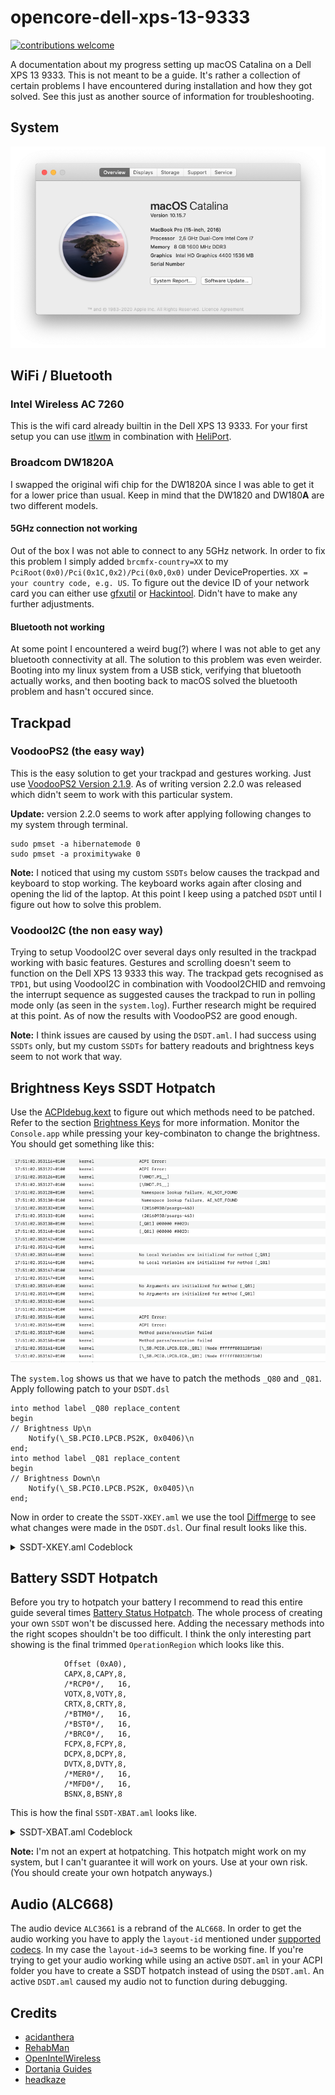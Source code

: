 # opencore-dell-xps-13-9333
[![contributions welcome](https://img.shields.io/badge/contributions-welcome-brightgreen.svg?style=flat)](https://github.com/dwyl/esta/issues)

A documentation about my progress setting up macOS Catalina on a Dell XPS 13 9333. This is not meant to be a guide. It's rather a collection of certain problems I have encountered during installation and how they got solved. See this just as another source of information for troubleshooting.

## System
![system](resources/catalina.png)

## WiFi / Bluetooth

### Intel Wireless AC 7260
This is the wifi card already builtin in the Dell XPS 13 9333. For your first setup you can use [itlwm](https://openintelwireless.github.io/itlwm/) in combination with [HeliPort](https://openintelwireless.github.io/HeliPort/).
### Broadcom DW1820A
I swapped the original wifi chip for the DW1820A since I was able to get it for a lower price than usual. Keep in mind that the DW1820 and DW180**A** are two different models.

#### 5GHz connection not working
Out of the box I was not able to connect to any 5GHz network. In order to fix this problem I simply added ```brcmfx-country=XX``` to my ```PciRoot(0x0)/Pci(0x1C,0x2)/Pci(0x0,0x0)``` under DeviceProperties. ```XX = your country code, e.g. US```. To figure out the device ID of your network card you can either use [gfxutil](https://github.com/acidanthera/gfxutil/releases) or [Hackintool](https://github.com/headkaze/Hackintool). Didn't have to make any further adjustments.

#### Bluetooth not working
At some point I encountered a weird bug(?) where I was not able to get any bluetooth connectivity at all. The solution to this problem was even weirder. Booting into my linux system from a USB stick, verifying that bluetooth actually works, and then booting back to macOS solved the bluetooth problem and hasn't occured since. 

## Trackpad
### VoodooPS2 (the easy way)
This is the easy solution to get your trackpad and gestures working. Just use [VoodooPS2 Version 2.1.9](https://github.com/acidanthera/VoodooPS2/releases/tag/2.1.9). As of writing version 2.2.0 was released which didn't seem to work with this particular system.

**Update:** version 2.2.0 seems to work after applying following changes to my system through terminal.
```
sudo pmset -a hibernatemode 0
sudo pmset -a proximitywake 0
```

**Note:** I noticed that using my custom ```SSDTs``` below causes the trackpad and keyboard to stop working. The keyboard works again after closing and opening the lid of the laptop. At this point I keep using a patched ```DSDT``` until I figure out how to solve this problem.

### VoodooI2C (the non easy way)
Trying to setup VoodooI2C over several days only resulted in the trackpad working with basic features. Gestures and scrolling doesn't seem to function on the Dell XPS 13 9333 this way. The trackpad gets recognised as ```TPD1```, but using VoodooI2C in combination with VoodooI2CHID and remvoing the interrupt sequence as suggested causes the trackpad to run in polling mode only (as seen in the ```system.log```).
Further research might be required at this point. As of now the results with VoodooPS2 are good enough.

**Note:** I think issues are caused by using the ```DSDT.aml```. I had success using ```SSDTs``` only, but my custom ```SSDTs``` for battery readouts and brightness keys seem to not work that way.

## Brightness Keys SSDT Hotpatch
Use the [ACPIdebug.kext](https://github.com/RehabMan/OS-X-ACPI-Debug) to figure out which methods need to be patched. Refer to the section [Brightness Keys](https://www.tonymacx86.com/threads/guide-patching-dsdt-ssdt-for-laptop-backlight-control.152659/) for more information. Monitor the ```Console.app``` while pressing your key-combinaton to change the brightness. You should get something like this:

![system-log](resources/system-log.png)

The ```system.log``` shows us that we have to patch the methods ```_Q80``` and ```_Q81```. Apply following patch to your ```DSDT.dsl```

```
into method label _Q80 replace_content
begin
// Brightness Up\n
    Notify(\_SB.PCI0.LPCB.PS2K, 0x0406)\n
end;
into method label _Q81 replace_content
begin
// Brightness Down\n
    Notify(\_SB.PCI0.LPCB.PS2K, 0x0405)\n
end;
```
Now in order to create the ```SSDT-XKEY.aml``` we use the tool [Diffmerge](https://sourcegear.com/diffmerge/) to see what changes were made in the ```DSDT.dsl```.
Our final result looks like this.

<details>
  <summary>SSDT-XKEY.aml Codeblock</summary>
  
  
  
  ```
  DefinitionBlock ("", "SSDT", 2, "hack", "XKEY", 0x00000000)
{
    External (_SB_.PCI0.LPCB.EC0, DeviceObj)    // (from opcode)
    External (_SB_.PCI0.LPCB.PS2K, DeviceObj)    // (from opcode)

    Scope (_SB.PCI0.LPCB.EC0)
    {
        Method (_Q80, 0, NotSerialized)  // _Qxx: EC Query
        {
            Notify (\_SB.PCI0.LPCB.PS2K, 0x0406)
        }
        
        Method (_Q81, 0, NotSerialized)  // _Qxx: EC Query
        {
            Notify (\_SB.PCI0.LPCB.PS2K, 0x0405)
        }  
    }
}
  ```
  
</details>



## Battery SSDT Hotpatch
Before you try to hotpatch your battery I recommend to read this entire guide several times [Battery Status Hotpatch](https://www.tonymacx86.com/threads/guide-using-clover-to-hotpatch-acpi.200137/). The whole process of creating your own ```SSDT``` won't be discussed here. Adding the necessary methods into the right scopes shouldn't be too difficult. I think the only interesting part showing is the final trimmed  ```OperationRegion``` which looks like this. 

```
            Offset (0xA0), 
            CAPX,8,CAPY,8, 
            /*RCP0*/,   16, 
            VOTX,8,VOTY,8, 
            CRTX,8,CRTY,8, 
            /*BTM0*/,   16, 
            /*BST0*/,   16, 
            /*BRC0*/,   16, 
            FCPX,8,FCPY,8, 
            DCPX,8,DCPY,8, 
            DVTX,8,DVTY,8, 
            /*MER0*/,   16, 
            /*MFD0*/,   16, 
            BSNX,8,BSNY,8
```

This is how the final ```SSDT-XBAT.aml``` looks like.
<details>
  <summary>SSDT-XBAT.aml Codeblock</summary>
  
  
  
  ```
  DefinitionBlock ("", "SSDT", 2, "hack", "XBATT", 0x00000000)
{
 
    External (_SB.BAT0, DeviceObj)  
    External (_SB.PCI0.LPCB.EC0, DeviceObj)
    External (_SB.PCI0.LPCB.EC0.DCPX, DeviceObj)
    External (_SB.PCI0.LPCB.EC0.DCPY, DeviceObj)
    External (_SB.PCI0.LPCB.EC0.FCPX, DeviceObj)
    External (_SB.PCI0.LPCB.EC0.FCPY, DeviceObj)
    External (_SB.PCI0.LPCB.EC0.DVTX, DeviceObj)
    External (_SB.PCI0.LPCB.EC0.DVTY, DeviceObj)
    External (_SB.PCI0.LPCB.EC0.BSNX, DeviceObj)
    External (_SB.PCI0.LPCB.EC0.BSNY, DeviceObj)
    External (_SB.PCI0.LPCB.EC0.CAPX, DeviceObj)
    External (_SB.PCI0.LPCB.EC0.CAPY, DeviceObj)
    External (_SB.PCI0.LPCB.EC0.VOTX, DeviceObj)
    External (_SB.PCI0.LPCB.EC0.VOTY, DeviceObj)
    External (_SB.PCI0.LPCB.EC0.CRTX, DeviceObj)
    External (_SB.PCI0.LPCB.EC0.CRTY, DeviceObj)
    
    External (_SB.PCI0.LPCB.EC0.DNN0, IntObj)
    External (_SB.PCI0.LPCB.EC0.BCN0, IntObj)
    External (_SB.PCI0.LPCB.EC0.MNN0, IntObj)
    External (_SB.PCI0.LPCB.EC0.B0DC, IntObj)
    External (_SB.PCI0.LPCB.EC0.B0IC, IntObj)
    External (_SB.PCI0.LPCB.EC0.B0CL, IntObj)
    
    External (_SB.PCI0.LPCB.EC0.MUT0, MethodObj)
    External (PAK0, MethodObj)
    External (ITOS, MethodObj)
    External (BFB0, MethodObj)
    External (PWRS, MethodObj)

    
    Method (B1B2, 2, NotSerialized) { Return (Or (Arg0, ShiftLeft (Arg1, 8))) }
    
    Scope (_SB.PCI0.LPCB.EC0)
    {
        OperationRegion (XCRM, EmbeddedControl, Zero, 0x0100)
        Field (XCRM, ByteAcc, Lock, Preserve)
        {
            Offset (0xA0), 
            CAPX,8,CAPY,8, 
            /*RCP0*/,   16, 
            VOTX,8,VOTY,8, 
            CRTX,8,CRTY,8, 
            /*BTM0*/,   16, 
            /*BST0*/,   16, 
            /*BRC0*/,   16, 
            FCPX,8,FCPY,8, 
            DCPX,8,DCPY,8, 
            DVTX,8,DVTY,8, 
            /*MER0*/,   16, 
            /*MFD0*/,   16, 
            BSNX,8,BSNY,8
        }   
    }
   
    Scope (_SB.BAT0)
    {
        Method (_BIF, 0, Serialized)  // _BIF: Battery Information
        {
            Store ("BIF0", Debug)
            Acquire (^^PCI0.LPCB.EC0.MUT0, 0xFFFF)
            Store (B1B2(^^PCI0.LPCB.EC0.DCPX,^^PCI0.LPCB.EC0.DCPY), Index (PAK0, One))
            Store (B1B2(^^PCI0.LPCB.EC0.FCPX,^^PCI0.LPCB.EC0.FCPY), Local0)
            Store (Local0, Index (PAK0, 0x02))
            Store (B1B2(^^PCI0.LPCB.EC0.DVTX,^^PCI0.LPCB.EC0.DVTY), Index (PAK0, 0x04))
            Store (^^PCI0.LPCB.EC0.DNN0, Local1)
            Store (B1B2(^^PCI0.LPCB.EC0.BSNX,^^PCI0.LPCB.EC0.BSNY), Local2)
            Store (^^PCI0.LPCB.EC0.BCN0, Local3)
            Store (^^PCI0.LPCB.EC0.MNN0, Local4)
            Release (^^PCI0.LPCB.EC0.MUT0)
            Store (Divide (Local0, 0x0A, ), Index (PAK0, 0x05))
            Store (Zero, Index (PAK0, 0x06))
            Switch (ToInteger (Local1))
            {
                Case (Zero)
                {
                    Store ("Unknow", Index (PAK0, 0x09))
                }
                Case (0xFF)
                {
                    Store ("Dell", Index (PAK0, 0x09))
                }
            }

            Store (ITOS (ToBCD (Local2)), Index (PAK0, 0x0A))
            Switch (ToInteger (Local3))
            {
                Case (Zero)
                {
                    Store ("Unknow", Index (PAK0, 0x0B))
                }
                Case (One)
                {
                    Store ("PBAC", Index (PAK0, 0x0B))
                }
                Case (0x02)
                {
                    Store ("LION", Index (PAK0, 0x0B))
                }
                Case (0x03)
                {
                    Store ("NICD", Index (PAK0, 0x0B))
                }
                Case (0x04)
                {
                    Store ("NIMH", Index (PAK0, 0x0B))
                }
                Case (0x05)
                {
                    Store ("NIZN", Index (PAK0, 0x0B))
                }
                Case (0x06)
                {
                    Store ("RAM", Index (PAK0, 0x0B))
                }
                Case (0x07)
                {
                    Store ("ZNAR", Index (PAK0, 0x0B))
                }
                Case (0x08)
                {
                    Store ("LIP", Index (PAK0, 0x0B))
                }
                
            }

            Switch (ToInteger (Local4))
            {
                Case (Zero)
                {
                    Store ("Unknow", Index (PAK0, 0x0C))
                }
                Case (One)
                {
                    Store ("Dell", Index (PAK0, 0x0C))
                }
                Case (0x02)
                {
                    Store ("SONY", Index (PAK0, 0x0C))
                }
                Case (0x03)
                {
                    Store ("SANYO", Index (PAK0, 0x0C))
                }
                Case (0x04)
                {
                    Store ("PANASONIC", Index (PAK0, 0x0C))
                }
                Case (0x05)
                {
                    Store ("SONY_OLD", Index (PAK0, 0x0C))
                }
                Case (0x06)
                {
                    Store ("SDI", Index (PAK0, 0x0C))
                }
                Case (0x07)
                {
                    Store ("SIMPLO", Index (PAK0, 0x0C))
                }
                Case (0x08)
                {
                    Store ("MOTOROLA", Index (PAK0, 0x0C))
                }
                Case (0x09)
                {
                    Store ("LGC", Index (PAK0, 0x0C))
                }
            }
            Return (PAK0)
        } 
        
        Method (_BST, 0, NotSerialized)  // _BST: Battery Status
        {
            Acquire (^^PCI0.LPCB.EC0.MUT0, 0xFFFF)
            Store (^^PCI0.LPCB.EC0.B0DC, Local0)
            Store (^^PCI0.LPCB.EC0.B0IC, Local1)
            ShiftLeft (Local1, One, Local1)
            Add (Local0, Local1, Local0)
            Store (^^PCI0.LPCB.EC0.B0CL, Local1)
            Release (^^PCI0.LPCB.EC0.MUT0)
            ShiftLeft (Local1, 0x02, Local1)
            Add (Local0, Local1, Local0)
            Store (Local0, Index (BFB0, Zero))
            Acquire (^^PCI0.LPCB.EC0.MUT0, 0xFFFF)
            Store (B1B2(^^PCI0.LPCB.EC0.CAPX,^^PCI0.LPCB.EC0.CAPY), Index (BFB0, 0x02))
            Store (B1B2(^^PCI0.LPCB.EC0.VOTX,^^PCI0.LPCB.EC0.VOTY), Index (BFB0, 0x03))
            Release (^^PCI0.LPCB.EC0.MUT0)
            Acquire (^^PCI0.LPCB.EC0.MUT0, 0xFFFF)
            Store (B1B2(^^PCI0.LPCB.EC0.CRTX,^^PCI0.LPCB.EC0.CRTY), Local0)
            Release (^^PCI0.LPCB.EC0.MUT0)
            If (LEqual (Local0, Zero))
            {
                Increment (Local0)
            }
            ElseIf (PWRS)
            {
                If (And (Local0, 0x8000))
                {
                    Store (Ones, Local0)
                }
            }
            ElseIf (And (Local0, 0x8000))
            {
                Subtract (Zero, Local0, Local0)
                And (Local0, 0xFFFF, Local0)
            }
            Else
            {
                Store (Ones, Local0)
            }
            
            Store (Local0, Index (BFB0, One))
            Return (BFB0)
       }
    }
}
  ```
  
</details>

**Note:** I'm not an expert at hotpatching. This hotpatch might work on my system, but I can't guarantee it will work on yours. Use at your own risk. (You should create your own hotpatch anyways.)

## Audio (ALC668)
The audio device ```ALC3661``` is a rebrand of the ```ALC668```. In order to get the audio working you have to apply the ```layout-id``` mentioned under 
[supported codecs](https://github.com/acidanthera/AppleALC/wiki/Supported-codecs). In my case the ```layout-id=3``` seems to be working fine. If you're trying to get your audio working while using an active ```DSDT.aml``` in your ACPI folder you have to create a SSDT hotpatch instead of using the ```DSDT.aml```. An active ```DSDT.aml``` caused my audio not to function during debugging.

## Credits
- [acidanthera](https://github.com/acidanthera) 
- [RehabMan](https://github.com/RehabMan)
- [OpenIntelWireless](https://github.com/OpenIntelWireless)
- [Dortania Guides](https://dortania.github.io/getting-started/)
- [headkaze](https://github.com/headkaze)

